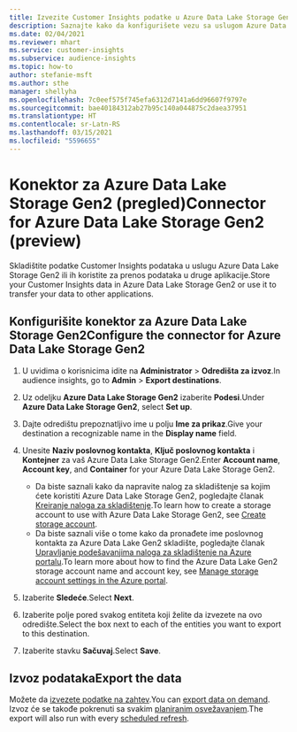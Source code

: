 ```yaml
---
title: Izvezite Customer Insights podatke u Azure Data Lake Storage Gen2
description: Saznajte kako da konfigurišete vezu sa uslugom Azure Data Lake Storage Gen2.
ms.date: 02/04/2021
ms.reviewer: mhart
ms.service: customer-insights
ms.subservice: audience-insights
ms.topic: how-to
author: stefanie-msft
ms.author: sthe
manager: shellyha
ms.openlocfilehash: 7c0eef575f745efa6312d7141a6dd96607f9797e
ms.sourcegitcommit: bae40184312ab27b95c140a044875c2daea37951
ms.translationtype: HT
ms.contentlocale: sr-Latn-RS
ms.lasthandoff: 03/15/2021
ms.locfileid: "5596655"
---
```

# <a name="connector-for-azure-data-lake-storage-gen2-preview"></a><span data-ttu-id="a25b1-103">Konektor za Azure Data Lake Storage Gen2 (pregled)</span><span class="sxs-lookup"><span data-stu-id="a25b1-103">Connector for Azure Data Lake Storage Gen2 (preview)</span></span>

<span data-ttu-id="a25b1-104">Skladištite podatke Customer Insights podataka u uslugu Azure Data Lake Storage Gen2 ili ih koristite za prenos podataka u druge aplikacije.</span><span class="sxs-lookup"><span data-stu-id="a25b1-104">Store your Customer Insights data in Azure Data Lake Storage Gen2 or use it to transfer your data to other applications.</span></span>

## <a name="configure-the-connector-for-azure-data-lake-storage-gen2"></a><span data-ttu-id="a25b1-105">Konfigurišite konektor za Azure Data Lake Storage Gen2</span><span class="sxs-lookup"><span data-stu-id="a25b1-105">Configure the connector for Azure Data Lake Storage Gen2</span></span>

1. <span data-ttu-id="a25b1-106">U uvidima o korisnicima idite na **Administrator** > **Odredišta za izvoz**.</span><span class="sxs-lookup"><span data-stu-id="a25b1-106">In audience insights, go to **Admin** > **Export destinations**.</span></span>

1. <span data-ttu-id="a25b1-107">Uz odeljku **Azure Data Lake Storage Gen2** izaberite **Podesi**.</span><span class="sxs-lookup"><span data-stu-id="a25b1-107">Under **Azure Data Lake Storage Gen2**, select **Set up**.</span></span>

1. <span data-ttu-id="a25b1-108">Dajte odredištu prepoznatljivo ime u polju **Ime za prikaz**.</span><span class="sxs-lookup"><span data-stu-id="a25b1-108">Give your destination a recognizable name in the **Display name** field.</span></span>

1. <span data-ttu-id="a25b1-109">Unesite **Naziv poslovnog kontakta**, **Ključ poslovnog kontakta** i **Kontejner** za vaš Azure Data Lake Storage Gen2.</span><span class="sxs-lookup"><span data-stu-id="a25b1-109">Enter **Account name**, **Account key**, and **Container** for your Azure Data Lake Storage Gen2.</span></span>
    - <span data-ttu-id="a25b1-110">Da biste saznali kako da napravite nalog za skladištenje sa kojim ćete koristiti Azure Data Lake Storage Gen2, pogledajte članak [Kreiranje naloga za skladištenje](/azure/storage/blobs/create-data-lake-storage-account).</span><span class="sxs-lookup"><span data-stu-id="a25b1-110">To learn how to create a storage account to use with Azure Data Lake Storage Gen2, see [Create storage account](/azure/storage/blobs/create-data-lake-storage-account).</span></span> 
    - <span data-ttu-id="a25b1-111">Da biste saznali više o tome kako da pronađete ime poslovnog kontakta za Azure Data Lake Gen2 skladište, pogledajte članak [Upravljanje podešavanjima naloga za skladištenje na Azure portalu](/azure/storage/common/storage-account-manage).</span><span class="sxs-lookup"><span data-stu-id="a25b1-111">To learn more about how to find the Azure Data Lake Gen2 storage account name and account key, see [Manage storage account settings in the Azure portal](/azure/storage/common/storage-account-manage).</span></span>

1. <span data-ttu-id="a25b1-112">Izaberite **Sledeće**.</span><span class="sxs-lookup"><span data-stu-id="a25b1-112">Select **Next**.</span></span>

1. <span data-ttu-id="a25b1-113">Izaberite polje pored svakog entiteta koji želite da izvezete na ovo odredište.</span><span class="sxs-lookup"><span data-stu-id="a25b1-113">Select the box next to each of the entities you want to export to this destination.</span></span>

1. <span data-ttu-id="a25b1-114">Izaberite stavku **Sačuvaj**.</span><span class="sxs-lookup"><span data-stu-id="a25b1-114">Select **Save**.</span></span>

## <a name="export-the-data"></a><span data-ttu-id="a25b1-115">Izvoz podataka</span><span class="sxs-lookup"><span data-stu-id="a25b1-115">Export the data</span></span>

<span data-ttu-id="a25b1-116">Možete da [izvezete podatke na zahtev](export-destinations.md#export-data-on-demand).</span><span class="sxs-lookup"><span data-stu-id="a25b1-116">You can [export data on demand](export-destinations.md#export-data-on-demand).</span></span> <span data-ttu-id="a25b1-117">Izvoz će se takođe pokrenuti sa svakim [planiranim osvežavanjem](system.md#schedule-tab).</span><span class="sxs-lookup"><span data-stu-id="a25b1-117">The export will also run with every [scheduled refresh](system.md#schedule-tab).</span></span>